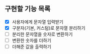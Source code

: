## 구현할 기능 목록
- [X] 사용자에게 문자열 입력받기
- [X] 구분자(기본, 커스텀)로 문자열 분리하기
- [ ] 분리한 문자열을 숫자로 변환하기
- [ ] 변환한 숫자를 더하기
- [ ] 더해준 값을 출력하기
